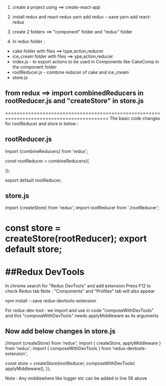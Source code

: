 1. create a project using ==>  create-react-app

2. install redux and react-redux
yarn add redux --save
yarn add react-redux

3. create 2 folders ==> "component" folder and "redux" folder 

4. In redux folder :
- cake folder with files    ==> type,action,reducer
- ice_cream folder with files ==> ype,action,reducer
- index.js - to export actions to be used in Components like CakeComp in the component folder
- rootReducer.js - combine reducer of cake and ice_cream 
- store.js 

## from redux ==> import combinedReducers in rootReducer.js and "createStore" in store.js
==========================================================================================
The basic code changes for rootReducer and store is below :

rootReducer.js
-------------
import {combineReducers} from 'redux';

const rootReducer = combineReducers({

});

export default rootReducer;


store.js
--------
import {createStore} from 'redux';
import rootReducer from './rootReducer';


const store = createStore(rootReducer);
export default store;
=============================================

##Redux DevTools
=================
In chrome search for "Redux DevTools" and add extension
Press F12 to check Redux tab 
Note : "Components" and "Profiles" tab will also appear

npm install --save redux-devtools-extension

For redux-dev-tool : we import and use in code "composeWithDevTools" and this "composeWithDevTools" 
needs applyMiddleware as its arguments

Now add below changes in store.js 
----------------------------------
//import {createStore} from 'redux';
import { createStore, applyMiddleware } from 'redux';
import { composeWithDevTools } from 'redux-devtools-extension';

const store = createStore(rootReducer, composeWithDevTools(
    applyMiddleware(),
  ));

Note : Any middlewhere like logger etc can be added in line 56 above 


